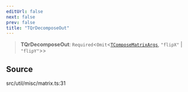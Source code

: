 ```yaml
---
editUrl: false
next: false
prev: false
title: "TQrDecomposeOut"
---
```


> **TQrDecomposeOut**: `Required`\<`Omit`\<[`TComposeMatrixArgs`](TComposeMatrixArgs.md), `"flipX"` \| `"flipY"`\>\>

## Source

src/util/misc/matrix.ts:31
